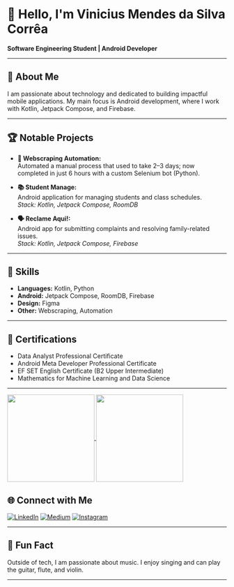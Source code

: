 # 👋 Hello, I'm Vinicius Mendes da Silva Corrêa

**Software Engineering Student | Android Developer**

---

## 🚀 About Me

I am passionate about technology and dedicated to building impactful mobile applications. My main focus is Android development, where I work with Kotlin, Jetpack Compose, and Firebase.

---

## 🏆 Notable Projects

- **🤖 Webscraping Automation:**  
  Automated a manual process that used to take 2–3 days; now completed in just 6 hours with a custom Selenium bot (Python).

- **📚 Student Manage:**  
  Android application for managing students and class schedules.  
  *Stack: Kotlin, Jetpack Compose, RoomDB*

- **🗣️ Reclame Aqui!:**  
  Android app for submitting complaints and resolving family-related issues.  
  *Stack: Kotlin, Jetpack Compose, Firebase*

---

## 💼 Skills

- **Languages:** Kotlin, Python  
- **Android:** Jetpack Compose, RoomDB, Firebase  
- **Design:** Figma  
- **Other:** Webscraping, Automation

---

## 📜 Certifications

- Data Analyst Professional Certificate  
- Android Meta Developer Professional Certificate  
- EF SET English Certificate (B2 Upper Intermediate)  
- Mathematics for Machine Learning and Data Science

---

<a href="https://github.com/anuraghazra/github-readme-stats">
  <img height=200 align="center" src="https://github-readme-stats.vercel.app/api?username=vinimendesk&show_icons=true&theme=radical" />
</a>
<a href="https://github.com/anuraghazra/convoychat">
  <img height=200 align="center" src="https://github-readme-stats.vercel.app/api/top-langs?username=vinimendesk&show_icons=true&theme=radical&layout=compact&langs_count=8&card_width=320" />
</a>


## 🌐 Connect with Me

[![LinkedIn](https://img.shields.io/badge/-LinkedIn-blue?logo=linkedin&logoColor=white)](https://www.linkedin.com/in/vinicius-mendes-da-silva-correa-467718260/)
[![Medium](https://img.shields.io/badge/-Medium-black?logo=medium&logoColor=white)](https://medium.com/@vini_mendesk)
[![Instagram](https://img.shields.io/badge/-Instagram-E4405F?logo=instagram&logoColor=white)](https://www.instagram.com/vini_mendesk/)

---

## 🎵 Fun Fact

Outside of tech, I am passionate about music. I enjoy singing and can play the guitar, flute, and violin.

---
